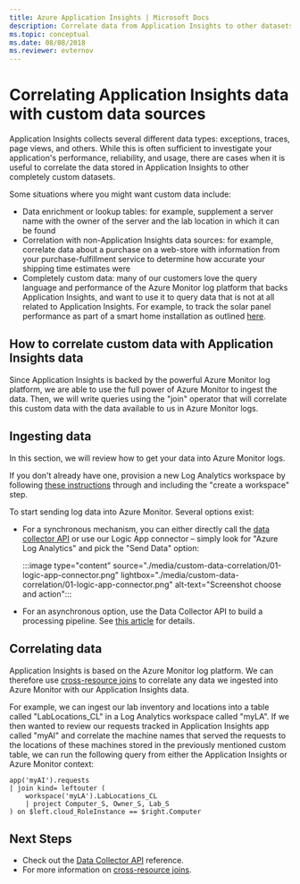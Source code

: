 ```yaml
---
title: Azure Application Insights | Microsoft Docs
description: Correlate data from Application Insights to other datasets, such as data enrichment or lookup tables, non-Application Insights data sources, and custom data.
ms.topic: conceptual
ms.date: 08/08/2018
ms.reviewer: evternov
---
```


# Correlating Application Insights data with custom data sources

Application Insights collects several different data types: exceptions, traces, page views, and others. While this is often sufficient to investigate your application's performance, reliability, and usage, there are cases when it is useful to correlate the data stored in Application Insights to other completely custom datasets.

Some situations where you might want custom data include:

- Data enrichment or lookup tables: for example, supplement a server name with the owner of the server and the lab location in which it can be found 
- Correlation with non-Application Insights data sources: for example, correlate data about a purchase on a web-store with information from your purchase-fulfillment service to determine how accurate your shipping time estimates were 
- Completely custom data: many of our customers love the query language and performance of the Azure Monitor log platform that backs Application Insights, and want to use it to query data that is not at all related to Application Insights. For example, to track the solar panel performance as part of a smart home installation as outlined [here](https://www.catapultsystems.com/blogs/using-log-analytics-and-a-special-guest-to-forecast-electricity-generation/).

## How to correlate custom data with Application Insights data 

Since Application Insights is backed by the powerful Azure Monitor log platform, we are able to use the full power of Azure Monitor to ingest the data. Then, we will write queries using the "join" operator that will correlate this custom data with the data available to us in Azure Monitor logs. 

## Ingesting data

In this section, we will review how to get your data into Azure Monitor logs.

If you don't already have one, provision a new Log Analytics workspace by following [these instructions](../vm/monitor-virtual-machine.md) through and including the "create a workspace" step.

To start sending log data into Azure Monitor. Several options exist:

- For a synchronous mechanism, you can either directly call the [data collector API](../logs/data-collector-api.md) or use our Logic App connector – simply look for "Azure Log Analytics" and pick the "Send Data" option:

  :::image type="content" source="./media/custom-data-correlation/01-logic-app-connector.png" lightbox="./media/custom-data-correlation/01-logic-app-connector.png" alt-text="Screenshot choose and action":::  

- For an asynchronous option, use the Data Collector API to build a processing pipeline. See [this article](../logs/create-pipeline-datacollector-api.md) for details.

## Correlating data

Application Insights is based on the Azure Monitor log platform. We can therefore use [cross-resource joins](../logs/cross-workspace-query.md) to correlate any data we ingested into Azure Monitor with our Application Insights data.

For example, we can ingest our lab inventory and locations into a table called "LabLocations_CL" in a Log Analytics workspace called "myLA". If we then wanted to review our requests tracked in Application Insights app called "myAI" and correlate the machine names that served the requests to the locations of these machines stored in the previously mentioned custom table, we can run the following query from either the Application Insights or Azure Monitor context:

```
app('myAI').requests
| join kind= leftouter (
    workspace('myLA').LabLocations_CL
    | project Computer_S, Owner_S, Lab_S
) on $left.cloud_RoleInstance == $right.Computer
```

## Next Steps

- Check out the [Data Collector API](../logs/data-collector-api.md) reference.
- For more information on [cross-resource joins](../logs/cross-workspace-query.md).